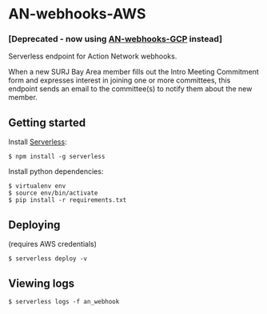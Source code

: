 # AN-webhooks-AWS

### **[Deprecated - now using [AN-webhooks-GCP](https://github.com/SURJBayArea/AN-webhooks-GCP) instead]**

Serverless endpoint for Action Network webhooks.

When a new SURJ Bay Area member fills out the Intro Meeting Commitment form and expresses interest in joining one or more committees,
this endpoint sends an email to the committee(s) to notify them about the new member.

## Getting started

Install [Serverless](https://www.serverless.com/framework/docs/providers/aws/guide/installation/):
```
$ npm install -g serverless
```
Install python dependencies:
```
$ virtualenv env
$ source env/bin/activate
$ pip install -r requirements.txt
```

## Deploying

(requires AWS credentials)
```
$ serverless deploy -v
```

## Viewing logs

```
$ serverless logs -f an_webhook
```
